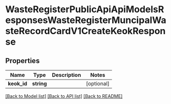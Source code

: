 # WasteRegisterPublicApiApiModelsResponsesWasteRegisterMuncipalWasteRecordCardV1CreateKeokResponse

## Properties
Name | Type | Description | Notes
------------ | ------------- | ------------- | -------------
**keok_id** | **string** |  | [optional] 

[[Back to Model list]](../README.md#documentation-for-models) [[Back to API list]](../README.md#documentation-for-api-endpoints) [[Back to README]](../README.md)


